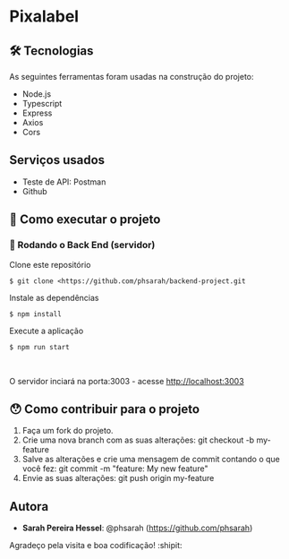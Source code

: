 # Pixalabel
 

 
 
## 🛠 Tecnologias 
 
As seguintes ferramentas foram usadas na construção do projeto:
 
* Node.js 
* Typescript
* Express
* Axios
* Cors
 
 
## Serviços usados
 
* Teste de API: Postman
* Github
 
 
## :rocket: Como executar o projeto

### 🎲 Rodando o Back End (servidor)


 Clone este repositório <br/>
 
`$ git clone <https://github.com/phsarah/backend-project.git`

 Instale as dependências <br/>
 
`$ npm install`

 Execute a aplicação <br/>
 
`$ npm run start`

<br/>

O servidor inciará na porta:3003 - acesse <http://localhost:3003>
 
## 😯 Como contribuir para o projeto

1.  Faça um fork do projeto.
2.  Crie uma nova branch com as suas alterações: git checkout -b my-feature
3.  Salve as alterações e crie uma mensagem de commit contando o que você fez: git commit -m "feature: My new feature"
4.  Envie as suas alterações: git push origin my-feature
 
 
## Autora
 
* **Sarah Pereira Hessel**: @phsarah (https://github.com/phsarah)
 
 
Agradeço pela visita e boa codificação! :shipit:
